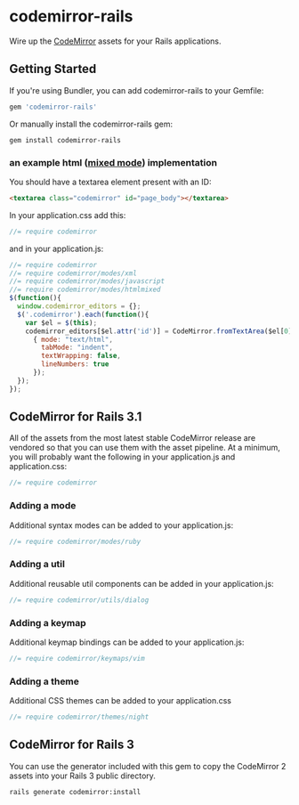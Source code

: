 # codemirror-rails

Wire up the [CodeMirror](http://codemirror.net/) assets for your Rails 
applications.

## Getting Started

If you're using Bundler, you can add codemirror-rails to your Gemfile:

```ruby
gem 'codemirror-rails'
```

Or manually install the codemirror-rails gem:

```shell
gem install codemirror-rails
```

### an example html ([mixed mode](http://codemirror.net/mode/htmlmixed/index.html)) implementation

You should have a textarea element present with an ID:

```html
<textarea class="codemirror" id="page_body"></textarea>
```

In your application.css add this:

```js
//= require codemirror
```

and in your application.js:

```js
//= require codemirror
//= require codemirror/modes/xml
//= require codemirror/modes/javascript
//= require codemirror/modes/htmlmixed
$(function(){
  window.codemirror_editors = {};
  $('.codemirror').each(function(){
    var $el = $(this);
    codemirror_editors[$el.attr('id')] = CodeMirror.fromTextArea($el[0],
      { mode: "text/html", 
        tabMode: "indent",
        textWrapping: false,
        lineNumbers: true 
      });
  });
});
```

## CodeMirror for Rails 3.1

All of the assets from the most latest stable CodeMirror release are vendored
so that you can use them with the asset pipeline.  At a minimum, you will
probably want the following in your application.js and application.css:

```js
//= require codemirror
```

### Adding a mode

Additional syntax modes can be added to your application.js:

```js
//= require codemirror/modes/ruby
```

### Adding a util

Additional reusable util components can be added in your application.js:

```js
//= require codemirror/utils/dialog
```

### Adding a keymap

Additional keymap bindings can be added to your application.js:

```js
//= require codemirror/keymaps/vim
```

### Adding a theme

Additional CSS themes can be added to your application.css

```js
//= require codemirror/themes/night
```

## CodeMirror for Rails 3

You can use the generator included with this gem to copy the CodeMirror 2
assets into your Rails 3 public directory.

```shell
rails generate codemirror:install
```
